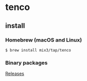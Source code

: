 # tenco

## install

### Homebrew (macOS and Linux)

```
$ brew install mix3/tap/tenco
```

### Binary packages

[Releases](https://github.com/mix3/tenco/releases)
